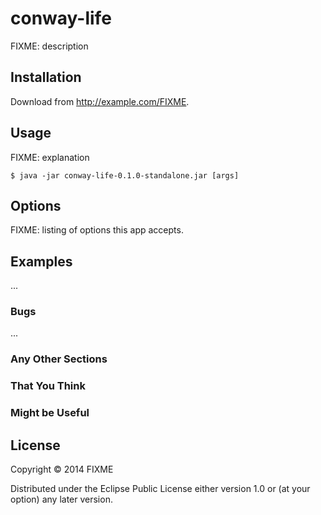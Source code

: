 # conway-life

FIXME: description

## Installation

Download from http://example.com/FIXME.

## Usage

FIXME: explanation

    $ java -jar conway-life-0.1.0-standalone.jar [args]

## Options

FIXME: listing of options this app accepts.

## Examples

...

### Bugs

...

### Any Other Sections
### That You Think
### Might be Useful

## License

Copyright © 2014 FIXME

Distributed under the Eclipse Public License either version 1.0 or (at
your option) any later version.
